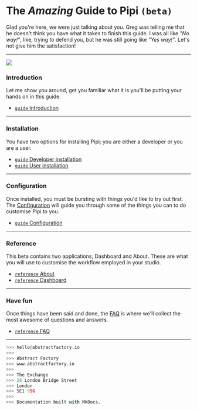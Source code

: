 <!-- ![](../images/the_general_problem.png) -->

# The *Amazing* Guide to **Pipi** `(beta)`

Glad you're here, we were just talking about you. Greg was telling me that he doesn't think you have what it takes to finish this guide. I was all like *"No way!"*, like, trying to defend you, but he was still going like *"Yes way!"*. Let's not give him the satisfaction!

---

![](https://dl.dropbox.com/s/uwh6k3ycar6l7gz/the_general_problem.png)


### Introduction

Let me show you around, get you familiar what it is you'll be putting your hands on in this guide.

* [`guide` Introduction][intro]

---

### Installation

You have two options for installing Pipi; you are either a developer or you are a user.

* [`guide` Developer installation][devinst]
* [`guide` User installation][userinst]

---

### Configuration

Once installed, you must be bursting with things you'd like to try out first. The [Configuration][conf] will guide you through some of the things you can to do customise Pipi to you.

* [`guide` Configuration][conf]

---

### Reference

This beta contains two applications; Dashboard and About. These are what you will use to customise the workflow employed in your studio.

* [`reference` About][about]
* [`reference` Dashboard][dash]

---

### Have fun

Once things have been said and done, the [FAQ][] is where we'll collect the most awesome of questions and answers.

* [`reference` FAQ][FAQ]

---

```python
>>> hello@abstractfactory.io
>>> 
>>> Abstract Factory
>>> www.abstractfactory.io
>>> 
>>> The Exchange
>>> 28 London Bridge Street
>>> London
>>> SE1 9SG
>>> 
>>> Documentation built with MkDocs.

```

[dam]: http://en.wikipedia.org/wiki/Digital_asset_management
[intro]: introduction.md
[firststeps]: user-guide/first-steps
[FAQ]: user-guide/faq
[about]: user-guide/reference#About
[dash]: user-guide/reference#Dashboard
[conf]: configuration/overview
[api]: user-guide/api
[devinst]: installation/developer-installation
[userinst]: installation/user-installation
[usergroup]: https://groups.google.com/forum/#!forum/pipi-beta1